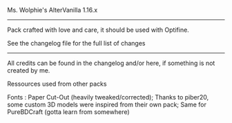 Ms. Wolphie's AlterVanilla 1.16.x

----------------------

Pack crafted with love and care, it should be used with Optifine.

See the changelog file for the full list of changes

----------------------

All credits can be found in the changelog and/or here, if something is not created by me.

Ressources used from other packs

Fonts : Paper Cut-Out (heavily tweaked/corrected);
Thanks to piber20, some custom 3D models were inspired from their own pack; Same for PureBDCraft (gotta learn from somewhere)